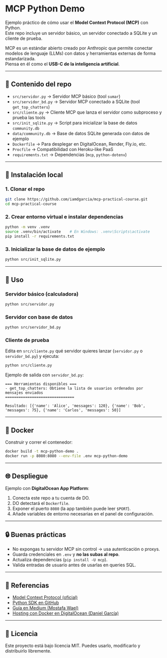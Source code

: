 # MCP Python Demo

Ejemplo práctico de cómo usar el **Model Context Protocol (MCP)** con Python.  
Este repo incluye un servidor básico, un servidor conectado a SQLite y un cliente de prueba.  

MCP es un estándar abierto creado por Anthropic que permite conectar modelos de lenguaje (LLMs) con datos y herramientas externas de forma estandarizada.  
Piensa en él como el **USB-C de la inteligencia artificial**.

---

## 📂 Contenido del repo

- `src/servidor.py` → Servidor MCP básico (tool `sumar`)
- `src/servidor_bd.py` → Servidor MCP conectado a SQLite (tool `get_top_chatters`)
- `src/cliente.py` → Cliente MCP que lanza el servidor como subproceso y prueba las tools
- `src/init_sqlite.py` → Script para inicializar la base de datos `community.db`
- `data/community.db` → Base de datos SQLite generada con datos de ejemplo
- `Dockerfile` → Para desplegar en DigitalOcean, Render, Fly.io, etc.
- `Procfile` → Compatibilidad con Heroku-like PaaS
- `requirements.txt` → Dependencias (`mcp`, `python-dotenv`)

---

## 🚀 Instalación local

### 1. Clonar el repo
```bash
git clone https://github.com/iamdgarcia/mcp-practical-course.git
cd mcp-practical-course
````

### 2. Crear entorno virtual e instalar dependencias

```bash
python -m venv .venv
source .venv/bin/activate    # En Windows: .venv\Scripts\activate
pip install -r requirements.txt
```

### 3. Inicializar la base de datos de ejemplo

```bash
python src/init_sqlite.py
```

---

## 🧪 Uso

### Servidor básico (calculadora)

```bash
python src/servidor.py
```

### Servidor con base de datos

```bash
python src/servidor_bd.py
```

### Cliente de prueba

Edita en `src/cliente.py` qué servidor quieres lanzar (`servidor.py` o `servidor_bd.py`) y ejecuta:

```bash
python src/cliente.py
```

Ejemplo de salida con `servidor_bd.py`:

```
=== Herramientas disponibles ===
- get_top_chatters: Obtiene la lista de usuarios ordenados por mensajes enviados
===============================

Resultado: [{'name': 'Alice', 'messages': 120}, {'name': 'Bob', 'messages': 75}, {'name': 'Carlos', 'messages': 50}]
```

---

## 🐳 Docker

Construir y correr el contenedor:

```bash
docker build -t mcp-python-demo .
docker run -p 8080:8080 --env-file .env mcp-python-demo
```

---

## 🌐 Despliegue

Ejemplo con **DigitalOcean App Platform**:

1. Conecta este repo a tu cuenta de DO.
2. DO detectará el `Dockerfile`.
3. Exponer el puerto `8080` (la app también puede leer `$PORT`).
4. Añade variables de entorno necesarias en el panel de configuración.

---

## 🔒 Buenas prácticas

* No expongas tu servidor MCP sin control → usa autenticación o proxys.
* Guarda credenciales en `.env` y **no las subas al repo**.
* Actualiza dependencias (`pip install -U mcp`).
* Valida entradas de usuario antes de usarlas en queries SQL.

---

## 📖 Referencias

* [Model Context Protocol (oficial)](https://modelcontextprotocol.io/)
* [Python SDK en GitHub](https://github.com/modelcontextprotocol/python-sdk)
* [Guía en Medium (Mostafa Wael)](https://mostafawael.medium.com/demystifying-the-model-context-protocol-mcp-with-python-a-beginners-guide-0b8cb3fa8ced)
* [Hosting con Docker en DigitalOcean (Daniel García)](https://iamdgarcia.medium.com/how-to-host-your-python-web-app-on-digitalocean-with-docker-970ccedc7812)

---

## 📜 Licencia

Este proyecto está bajo licencia MIT.
Puedes usarlo, modificarlo y distribuirlo libremente.

